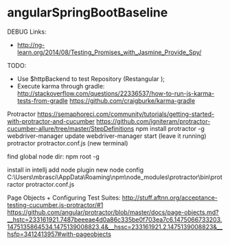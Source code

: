 # angularSpringBootBaseline

DEBUG
Links:
- http://ng-learn.org/2014/08/Testing_Promises_with_Jasmine_Provide_Spy/

TODO:
- Use $httpBackend to test Repository (Restangular );
- Execute karma through gradle:
http://stackoverflow.com/questions/22336537/how-to-run-js-karma-tests-from-gradle
https://github.com/craigburke/karma-gradle


Protractor
https://semaphoreci.com/community/tutorials/getting-started-with-protractor-and-cucumber
https://github.com/igniteram/protractor-cucumber-allure/tree/master/StepDefinitions
npm install protractor -g
webdriver-manager update
webdriver-manager start (leave it running)
protractor protractor.conf.js (new terminal)

find global node dir:
npm root -g

install in intellj
add node plugin
new node config
C:\Users\mbrasci\AppData\Roaming\npm\node_modules\protractor\bin\protractor
protractor.conf.js

Page Objects + Configuring Test Suites:
http://stuff.aftnn.org/acceptance-testing-cucumber.js-protractor/#1
https://github.com/angular/protractor/blob/master/docs/page-objects.md?__hstc=233161921.7487beeeae4d0a86c335be0f703ea7c6.1475066733203.1475135864534.1475139008823.4&__hssc=233161921.2.1475139008823&__hsfp=3412413957#with-pageobjects


